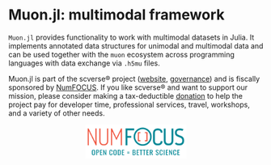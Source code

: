 # Muon.jl: multimodal framework

`Muon.jl` provides functionality to work with multimodal datasets in Julia. It implements annotated data structures for unimodal and multimodal data and can be used together with the `muon` ecosystem across programming languages with data exchange via `.h5mu` files.

[//]: # (numfocus-fiscal-sponsor-attribution)

Muon.jl is part of the scverse® project ([website](https://scverse.org), [governance](https://scverse.org/about/roles)) and is fiscally sponsored by [NumFOCUS](https://numfocus.org/).
If you like scverse® and want to support our mission, please consider making a tax-deductible [donation](https://numfocus.org/donate-to-scverse) to help the project pay for developer time, professional services, travel, workshops, and a variety of other needs.

<div align="center">
<a href="https://numfocus.org/project/scverse">
  <img
    src="https://raw.githubusercontent.com/numfocus/templates/master/images/numfocus-logo.png"
    width="200"
  >
</a>
</div>
